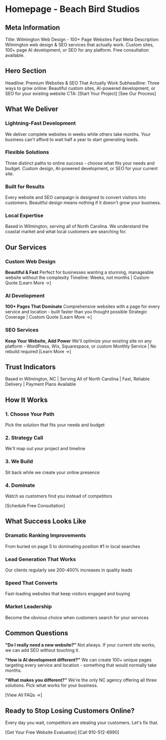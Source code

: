 # Homepage - Beach Bird Studios

## Meta Information
Title: Wilmington Web Design - 100+ Page Websites Fast
Meta Description: Wilmington web design & SEO services that actually work. Custom sites, 100+ page AI development, or SEO for any platform. Free consultation available.

## Hero Section
Headline: Premium Websites & SEO That Actually Work
Subheadline: Three ways to grow online: Beautiful custom sites, AI-powered development, or SEO for your existing website
CTA: [Start Your Project] [See Our Process]

## What We Deliver

### Lightning-Fast Development
We deliver complete websites in weeks while others take months. Your business can't afford to wait half a year to start generating leads.

### Flexible Solutions
Three distinct paths to online success - choose what fits your needs and budget. Custom design, AI-powered development, or SEO for your current site.

### Built for Results
Every website and SEO campaign is designed to convert visitors into customers. Beautiful design means nothing if it doesn't grow your business.

### Local Expertise
Based in Wilmington, serving all of North Carolina. We understand the coastal market and what local customers are searching for.

## Our Services

### Custom Web Design
**Beautiful & Fast**
Perfect for businesses wanting a stunning, manageable website without the complexity
Timeline: Weeks, not months | Custom Quote
[Learn More →]

### AI Development
**100+ Pages That Dominate**
Comprehensive websites with a page for every service and location - built faster than you thought possible
Strategic Coverage | Custom Quote
[Learn More →]

### SEO Services
**Keep Your Website, Add Power**
We'll optimize your existing site on any platform - WordPress, Wix, Squarespace, or custom
Monthly Service | No rebuild required
[Learn More →]

## Trust Indicators
Based in Wilmington, NC | Serving All of North Carolina | Fast, Reliable Delivery | Payment Plans Available

## How It Works

### 1. Choose Your Path
Pick the solution that fits your needs and budget

### 2. Strategy Call
We'll map out your project and timeline

### 3. We Build
Sit back while we create your online presence

### 4. Dominate
Watch as customers find you instead of competitors

[Schedule Free Consultation]

## What Success Looks Like

### Dramatic Ranking Improvements
From buried on page 5 to dominating position #1 in local searches

### Lead Generation That Works
Our clients regularly see 200-400% increases in quality leads

### Speed That Converts
Fast-loading websites that keep visitors engaged and buying

### Market Leadership
Become the obvious choice when customers search for your services

## Common Questions

**"Do I really need a new website?"**
Not always. If your current site works, we can add SEO without touching it.

**"How is AI development different?"**
We can create 100+ unique pages targeting every service and location - something that would normally take months.

**"What makes you different?"**
We're the only NC agency offering all three solutions. Pick what works for your business.

[View All FAQs →]

## Ready to Stop Losing Customers Online?

Every day you wait, competitors are stealing your customers.
Let's fix that.

[Get Your Free Website Evaluation] [Call 910-512-6990]